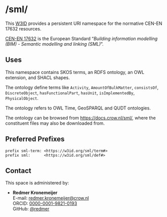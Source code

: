 # /sml/
This [W3ID](https://w3id.org) provides a persistent URI namespace for the normative CEN-EN 17632 resources.

[CEN-EN 17632][cen] is the European Standard “_Building information modelling (BIM) - Semantic modelling and linking (SML)_”.

[cen]: https://standards.cencenelec.eu/dyn/www/f?p=205:110:0::::FSP_PROJECT:67839&cs=13BE091B11208910B30E53F9215AFDE96

## Uses
This namespace contains 
SKOS terms,
an RDFS ontology,
an OWL extension,
and
SHACL shapes.

The ontology define terms like 
`Activity`,
`AmountOfBulkMatter`,
`consistsOf`,
`DiscreteObject`,
`hasFunctionalPart`,
`hasUnit`,
`isImplementedBy`,
`PhysicalObject`.

The ontology refers to OWL Time, GeoSPARQL and QUDT ontologies.

The ontology can be browsed from <https://docs.crow.nl/sml/>, where the constituent files may also be downloaded from. 

## Preferred Prefixes
```turtle
prefix sml-term: <https://w3id.org/sml/term#>
prefix sml:      <https://w3id.org/sml/def#>
```

## Contact
This space is administered by:

- **Redmer Kronemeijer**   
E-mail: <redmer.kronemeijer@crow.nl>  
ORCID: [0000-0001-9821-0193](https://orcid.org/0000-0001-9821-0193)  
GitHub: [@redmer](https://github.com/redmer)
